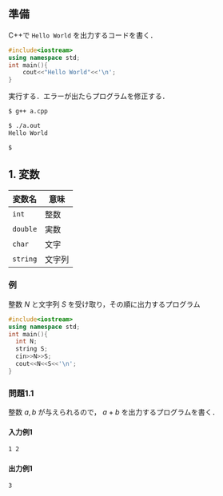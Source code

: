 <script type="text/x-mathjax-config">MathJax.Hub.Config({tex2jax:{inlineMath:[['\$','\$'],['\\(','\\)']],processEscapes:true},CommonHTML: {matchFontHeight:false}});</script>
<script type="text/javascript" async src="https://cdnjs.cloudflare.com/ajax/libs/mathjax/2.7.1/MathJax.js?config=TeX-MML-AM_CHTML"></script>
## 準備

C++で `Hello World` を出力するコードを書く．

```cpp
#include<iostream>
using namespace std;
int main(){
    cout<<"Hello World"<<'\n';
}

```

実行する．エラーが出たらプログラムを修正する．

```bash
$ g++ a.cpp

$ ./a.out
Hello World

$ 
```

## 1. 変数

|変数名|意味|
|----|----|
|`int`|整数|
|`double`|実数|
|`char`|文字|
|`string`|文字列|

### 例

整数 $N$ と文字列 $S$ を受け取り，その順に出力するプログラム

```cpp
#include<iostream>
using namespace std;
int main(){
  int N;
  string S;
  cin>>N>>S;
  cout<<N<<S<<'\n';
}
```

### 問題1.1

整数 $a,b$ が与えられるので， $a+b$ を出力するプログラムを書く．

#### 入力例1

```bash
1 2
```
#### 出力例1
```bash
3
```
